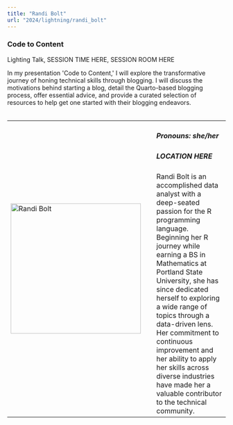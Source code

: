 ```yaml
---
title: "Randi Bolt"
url: "2024/lightning/randi_bolt"
---
```


### Code to Content
Lighting Talk, SESSION TIME HERE, SESSION ROOM HERE

In my presentation 'Code to Content,' I will explore the transformative journey of honing technical skills through blogging. I will discuss the motivations behind starting a blog, detail the Quarto-based blogging process, offer essential advice, and provide a curated selection of resources to help get one started with their blogging endeavors.
<br><br>

<table>
  <tr><td><img width="300px" style="float: left; padding: 0px 20px 0px 0px;" 
           src="../../../../img/speakers/speakers_2024/randi_bolt.jpg" alt="Randi Bolt"></td>
  <td>
      <h5>Pronouns: she/her</h5>
      <h5>LOCATION HERE</h5>
      Randi Bolt is an accomplished data analyst with a deep-seated passion for the R programming language. Beginning her R journey while earning a BS in Mathematics at Portland State University, she has since dedicated herself to exploring a wide range of topics through a data-driven lens. Her commitment to continuous improvement and her ability to apply her skills across diverse industries have made her a valuable contributor to the technical community.
      </td></tr>

</table>


